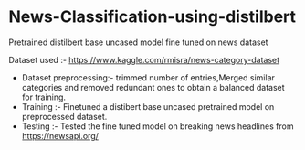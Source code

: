 # News-Classification-using-distilbert
Pretrained distilbert base uncased model fine tuned on news dataset


Dataset used :- https://www.kaggle.com/rmisra/news-category-dataset

* Dataset preprocessing:- trimmed number of entries,Merged similar categories and removed redundant ones to obtain a balanced dataset for training.
* Training :- Finetuned a distibert base uncased pretrained model on preprocessed dataset.
* Testing :- Tested the fine tuned model on breaking news headlines from https://newsapi.org/
